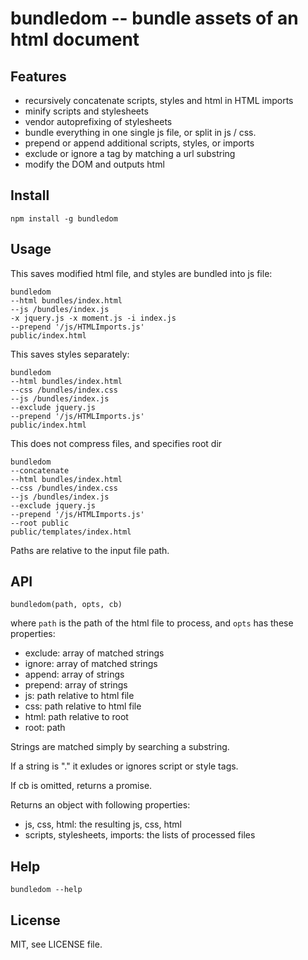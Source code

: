 bundledom -- bundle assets of an html document
==============================================



Features
--------

* recursively concatenate scripts, styles and html in HTML imports
* minify scripts and stylesheets
* vendor autoprefixing of stylesheets
* bundle everything in one single js file, or split in js / css.
* prepend or append additional scripts, styles, or imports
* exclude or ignore a tag by matching a url substring
* modify the DOM and outputs html


Install
-------

`npm install -g bundledom`

Usage
-----

This saves modified html file, and styles are bundled into js file:
```
bundledom 
--html bundles/index.html
--js /bundles/index.js
-x jquery.js -x moment.js -i index.js
--prepend '/js/HTMLImports.js'
public/index.html
```

This saves styles separately:
```
bundledom 
--html bundles/index.html
--css /bundles/index.css
--js /bundles/index.js
--exclude jquery.js 
--prepend '/js/HTMLImports.js'
public/index.html
```

This does not compress files, and specifies root dir
```
bundledom
--concatenate
--html bundles/index.html
--css /bundles/index.css
--js /bundles/index.js
--exclude jquery.js 
--prepend '/js/HTMLImports.js'
--root public
public/templates/index.html
```

Paths are relative to the input file path.


API
---

`bundledom(path, opts, cb)`

where `path` is the path of the html file to process,
and `opts` has these properties:

-	exclude: array of matched strings
- ignore: array of matched strings
- append: array of strings
- prepend: array of strings
- js: path relative to html file
- css: path relative to html file
- html: path relative to root
- root: path

Strings are matched simply by searching a substring.

If a string is "." it exludes or ignores script or style tags.

If cb is omitted, returns a promise.

Returns an object with following properties:

- js, css, html: the resulting js, css, html
- scripts, stylesheets, imports: the lists of processed files


Help
----

`bundledom --help`


License
-------

MIT, see LICENSE file.

